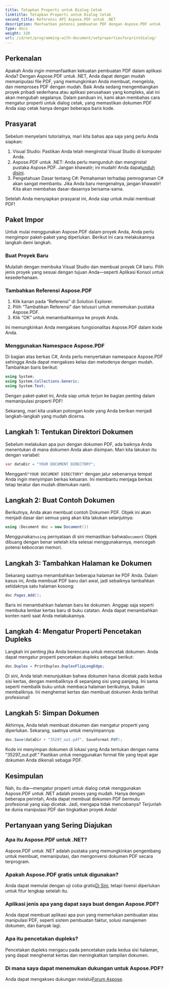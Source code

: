 ```yaml
---
title: Tetapkan Properti untuk Dialog Cetak
linktitle: Tetapkan Properti untuk Dialog Cetak
second_title: Referensi API Aspose.PDF untuk .NET
description: Manfaatkan potensi pembuatan PDF dengan Aspose.PDF untuk .NET. Panduan ini membantu Anda mengatur properti cetak dengan mudah.
type: docs
weight: 320
url: /id/net/programming-with-document/setpropertiesforprintdialog/
---
```

## Perkenalan

Apakah Anda ingin memanfaatkan kekuatan pembuatan PDF dalam aplikasi Anda? Dengan Aspose.PDF untuk .NET, Anda dapat dengan mudah memanipulasi file PDF, yang memungkinkan Anda membuat, mengelola, dan memproses PDF dengan mudah. Baik Anda sedang mengembangkan proyek pribadi sederhana atau aplikasi perusahaan yang kompleks, alat ini akan mengubah segalanya. Dalam panduan ini, kami akan membahas cara mengatur properti untuk dialog cetak, yang memastikan dokumen PDF Anda siap cetak hanya dengan beberapa baris kode.

## Prasyarat

Sebelum menyelami tutorialnya, mari kita bahas apa saja yang perlu Anda siapkan:

1. Visual Studio: Pastikan Anda telah menginstal Visual Studio di komputer Anda.
2.  Aspose.PDF untuk .NET: Anda perlu mengunduh dan menginstal pustaka Aspose.PDF. Jangan khawatir; ini mudah! Anda dapat[unduh disini](https://releases.aspose.com/pdf/net/).
3. Pengetahuan Dasar tentang C#: Pemahaman terhadap pemrograman C# akan sangat membantu. Jika Anda baru mengenalnya, jangan khawatir! Kita akan membahas dasar-dasarnya bersama-sama. 

Setelah Anda menyiapkan prasyarat ini, Anda siap untuk mulai membuat PDF!

## Paket Impor

Untuk mulai menggunakan Aspose.PDF dalam proyek Anda, Anda perlu mengimpor paket-paket yang diperlukan. Berikut ini cara melakukannya langkah demi langkah.

### Buat Proyek Baru

Mulailah dengan membuka Visual Studio dan membuat proyek C# baru. Pilih jenis proyek yang sesuai dengan tujuan Anda—seperti Aplikasi Konsol untuk kesederhanaan.

### Tambahkan Referensi Aspose.PDF

1. Klik kanan pada “Referensi” di Solution Explorer.
2. Pilih “Tambahkan Referensi” dan telusuri untuk menemukan pustaka Aspose.PDF.
3. Klik “OK” untuk menambahkannya ke proyek Anda.

Ini memungkinkan Anda mengakses fungsionalitas Aspose.PDF dalam kode Anda.

### Menggunakan Namespace Aspose.PDF

Di bagian atas berkas C#, Anda perlu menyertakan namespace Aspose.PDF sehingga Anda dapat mengakses kelas dan metodenya dengan mudah. Tambahkan baris berikut:

```csharp
using System;
using System.Collections.Generic;
using System.Text;
```

Dengan paket-paket ini, Anda siap untuk terjun ke bagian penting dalam memanipulasi properti PDF!

Sekarang, mari kita uraikan potongan kode yang Anda berikan menjadi langkah-langkah yang mudah dicerna.

## Langkah 1: Tentukan Direktori Dokumen

Sebelum melakukan apa pun dengan dokumen PDF, ada baiknya Anda menentukan di mana dokumen Anda akan disimpan. Mari kita lakukan itu dengan variabel:

```csharp
var dataDir = "YOUR DOCUMENT DIRECTORY";
```
 Mengganti`"YOUR DOCUMENT DIRECTORY"` dengan jalur sebenarnya tempat Anda ingin menyimpan berkas keluaran. Ini membantu menjaga berkas tetap teratur dan mudah ditemukan nanti.

## Langkah 2: Buat Contoh Dokumen

Berikutnya, Anda akan membuat contoh Dokumen PDF. Objek ini akan menjadi dasar dari semua yang akan kita lakukan selanjutnya:

```csharp
using (Document doc = new Document())
```

 Menggunakan`using` pernyataan di sini memastikan bahwa`Document` Objek dibuang dengan benar setelah kita selesai menggunakannya, mencegah potensi kebocoran memori.

## Langkah 3: Tambahkan Halaman ke Dokumen

Sekarang saatnya menambahkan beberapa halaman ke PDF Anda. Dalam kasus ini, Anda membuat PDF baru dari awal, jadi sebaiknya tambahkan setidaknya satu halaman kosong:

```csharp
doc.Pages.Add();
```

Baris ini menambahkan halaman baru ke dokumen. Anggap saja seperti membuka lembar kertas baru di buku catatan. Anda dapat menambahkan konten nanti saat Anda melakukannya.

## Langkah 4: Mengatur Properti Pencetakan Dupleks

Langkah ini penting jika Anda berencana untuk mencetak dokumen. Anda dapat mengatur properti pencetakan dupleks sebagai berikut:

```csharp
doc.Duplex = PrintDuplex.DuplexFlipLongEdge;
```

Di sini, Anda telah menunjukkan bahwa dokumen harus dicetak pada kedua sisi kertas, dengan membaliknya di sepanjang sisi yang panjang. Ini sama seperti membalik buku untuk membaca halaman berikutnya, bukan membaliknya. Ini menghemat kertas dan membuat dokumen Anda terlihat profesional!

## Langkah 5: Simpan Dokumen

Akhirnya, Anda telah membuat dokumen dan mengatur properti yang diperlukan. Sekarang, saatnya untuk menyimpannya:

```csharp
doc.Save(dataDir + "35297_out.pdf", SaveFormat.Pdf);
```

Kode ini menyimpan dokumen di lokasi yang Anda tentukan dengan nama “35297_out.pdf.” Pastikan untuk menggunakan format file yang tepat agar dokumen Anda dikenali sebagai PDF.

## Kesimpulan

Nah, itu dia—mengatur properti untuk dialog cetak menggunakan Aspose.PDF untuk .NET adalah proses yang mudah. Hanya dengan beberapa perintah, Anda dapat membuat dokumen PDF bermutu profesional yang siap dicetak. Jadi, mengapa tidak mencobanya? Terjunlah ke dunia manipulasi PDF dan tingkatkan proyek Anda!

## Pertanyaan yang Sering Diajukan

### Apa itu Aspose.PDF untuk .NET?
Aspose.PDF untuk .NET adalah pustaka yang memungkinkan pengembang untuk membuat, memanipulasi, dan mengonversi dokumen PDF secara terprogram.

### Apakah Aspose.PDF gratis untuk digunakan?
 Anda dapat memulai dengan uji coba gratis[Di Sini](https://releases.aspose.com/), tetapi lisensi diperlukan untuk fitur lengkap setelah itu.

### Aplikasi jenis apa yang dapat saya buat dengan Aspose.PDF?
Anda dapat membuat aplikasi apa pun yang memerlukan pembuatan atau manipulasi PDF, seperti sistem pembuatan faktur, solusi manajemen dokumen, dan banyak lagi.

### Apa itu pencetakan dupleks?
Pencetakan dupleks mengacu pada pencetakan pada kedua sisi halaman, yang dapat menghemat kertas dan meningkatkan tampilan dokumen.

### Di mana saya dapat menemukan dukungan untuk Aspose.PDF?
 Anda dapat mengakses dukungan melalui[Forum Aspose](https://forum.aspose.com/c/pdf/10).